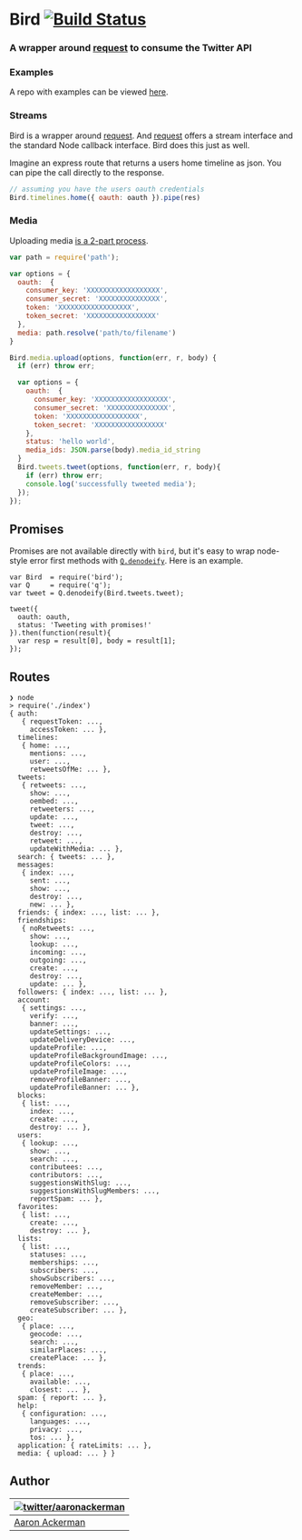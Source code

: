 # Bird [![Build Status](https://travis-ci.org/aackerman/bird.png?branch=master)](https://travis-ci.org/aackerman/bird)

### A wrapper around [request](https://github.com/mikeal/request) to consume the Twitter API

### Examples

A repo with examples can be viewed [here](https://github.com/aackerman/bird-example-app).

### Streams

Bird is a wrapper around [request](https://github.com/mikeal/request). And [request](https://github.com/mikeal/request) offers a stream interface and the standard Node callback interface. Bird does this just as well.

Imagine an express route that returns a users home timeline as json. You can pipe the call directly to the response.

```js
// assuming you have the users oauth credentials
Bird.timelines.home({ oauth: oauth }).pipe(res)
```

### Media

Uploading media [is a 2-part process](https://dev.twitter.com/rest/public/uploading-media-multiple-photos).

```js
var path = require('path');

var options = {
  oauth:  {
    consumer_key: 'XXXXXXXXXXXXXXXXXX',
    consumer_secret: 'XXXXXXXXXXXXXXX',
    token: 'XXXXXXXXXXXXXXXXXX',
    token_secret: 'XXXXXXXXXXXXXXXXX'
  },
  media: path.resolve('path/to/filename')
}

Bird.media.upload(options, function(err, r, body) {
  if (err) throw err;

  var options = {
    oauth:  {
      consumer_key: 'XXXXXXXXXXXXXXXXXX',
      consumer_secret: 'XXXXXXXXXXXXXXX',
      token: 'XXXXXXXXXXXXXXXXXX',
      token_secret: 'XXXXXXXXXXXXXXXXX'
    },
    status: 'hello world',
    media_ids: JSON.parse(body).media_id_string
  }
  Bird.tweets.tweet(options, function(err, r, body){
    if (err) throw err;
    console.log('successfully tweeted media');
  });
});
```

## Promises

Promises are not available directly with `bird`, but it's easy to wrap node-style error first methods with [`Q.denodeify`](https://www.npmjs.com/package/q). Here is an example.

```
var Bird  = require('bird');
var Q     = require('q');
var tweet = Q.denodeify(Bird.tweets.tweet);

tweet({
  oauth: oauth,
  status: 'Tweeting with promises!'
}).then(function(result){
  var resp = result[0], body = result[1];
});
```

## Routes

```
❯ node
> require('./index')
{ auth:
   { requestToken: ...,
     accessToken: ... },
  timelines:
   { home: ...,
     mentions: ...,
     user: ...,
     retweetsOfMe: ... },
  tweets:
   { retweets: ...,
     show: ...,
     oembed: ...,
     retweeters: ...,
     update: ...,
     tweet: ...,
     destroy: ...,
     retweet: ...,
     updateWithMedia: ... },
  search: { tweets: ... },
  messages:
   { index: ...,
     sent: ...,
     show: ...,
     destroy: ...,
     new: ... },
  friends: { index: ..., list: ... },
  friendships:
   { noRetweets: ...,
     show: ...,
     lookup: ...,
     incoming: ...,
     outgoing: ...,
     create: ...,
     destroy: ...,
     update: ... },
  followers: { index: ..., list: ... },
  account:
   { settings: ...,
     verify: ...,
     banner: ...,
     updateSettings: ...,
     updateDeliveryDevice: ...,
     updateProfile: ...,
     updateProfileBackgroundImage: ...,
     updateProfileColors: ...,
     updateProfileImage: ...,
     removeProfileBanner: ...,
     updateProfileBanner: ... },
  blocks:
   { list: ...,
     index: ...,
     create: ...,
     destroy: ... },
  users:
   { lookup: ...,
     show: ...,
     search: ...,
     contributees: ...,
     contributors: ...,
     suggestionsWithSlug: ...,
     suggestionsWithSlugMembers: ...,
     reportSpam: ... },
  favorites:
   { list: ...,
     create: ...,
     destroy: ... },
  lists:
   { list: ...,
     statuses: ...,
     memberships: ...,
     subscribers: ...,
     showSubscribers: ...,
     removeMember: ...,
     createMember: ...,
     removeSubscriber: ...,
     createSubscriber: ... },
  geo:
   { place: ...,
     geocode: ...,
     search: ...,
     similarPlaces: ...,
     createPlace: ... },
  trends:
   { place: ...,
     available: ...,
     closest: ... },
  spam: { report: ... },
  help:
   { configuration: ...,
     languages: ...,
     privacy: ...,
     tos: ... },
  application: { rateLimits: ... },
  media: { upload: ... } }
```

## Author

| [![twitter/_aaronackerman_](http://gravatar.com/avatar/c73ff9c7e654647b2b339d9e08b52143?s=70)](http://twitter.com/_aaronackerman_ "Follow @_aaronackerman_ on Twitter") |
|---|
| [Aaron Ackerman](https://twitter.com/_aaronackerman_) |
